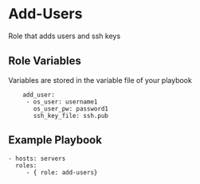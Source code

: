 Add-Users
=========

Role that adds users and ssh keys


Role Variables
--------------

Variables are stored in the variable file of your playbook

		add_user:
		 - os_user: username1
		   os_user_pw: password1
		   ssh_key_file: ssh.pub


Example Playbook
----------------


    - hosts: servers
      roles:
         - { role: add-users}


